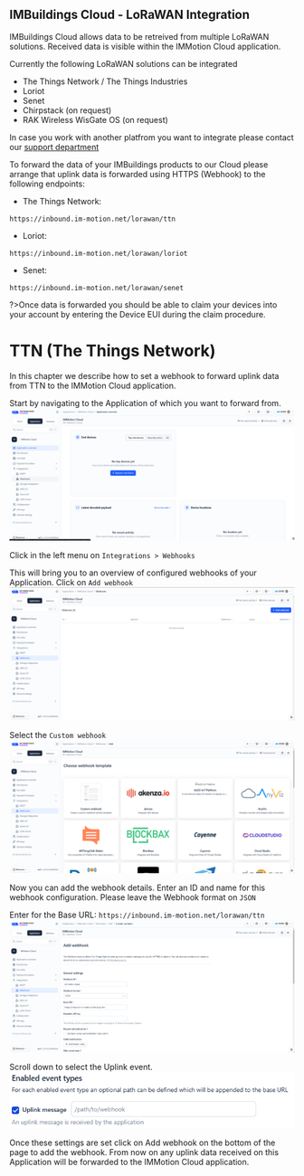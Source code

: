 ## IMBuildings Cloud - LoRaWAN Integration

IMBuildings Cloud allows data to be retreived from multiple LoRaWAN solutions.
Received data is visible within the IMMotion Cloud application.

Currently the following LoRaWAN solutions can be integrated
- The Things Network / The Things Industries
- Loriot
- Senet
- Chirpstack (on request)
- RAK Wireless WisGate OS (on request)

In case you work with another platfrom you want to integrate please contact our <a href="mailto:support@imbuildings.com">support department</a>

To forward the data of your IMBuildings products to our Cloud please arrange that uplink data is forwarded using HTTPS (Webhook) to the following endpoints:
- The Things Network: 
```
https://inbound.im-motion.net/lorawan/ttn
```
- Loriot: 
```
https://inbound.im-motion.net/lorawan/loriot
```
- Senet: 
```
https://inbound.im-motion.net/lorawan/senet
```

?>Once data is forwarded you should be able to claim your devices into your account by entering the Device EUI during the claim procedure.

# TTN (The Things Network)

In this chapter we describe how to set a webhook to forward uplink data from TTN to the IMMotion Cloud application.

Start by navigating to the Application of which you want to forward from.
<img src="./assets/cloud/lorawan-ttn-application.png" alt="TTN Application"  class="image-75 image-center image-border">

Click in the left menu on `Integrations > Webhooks`

This will bring you to an overview of configured webhooks of your Application.
Click on `Add webhook`
<img src="./assets/cloud/lorawan-ttn-webhooks.png" alt="TTN Webhooks"  class="image-75 image-center image-border">

Select the `Custom webhook`
<img src="./assets/cloud/lorawan-ttn-select-webhook.png" alt="TTN Select Webhook"  class="image-75 image-center image-border">

Now you can add the webhook details. Enter an ID and name for this webhook configuration. Please leave the Webhook format on `JSON`

Enter for the Base URL: `https://inbound.im-motion.net/lorawan/ttn`
<img src="./assets/cloud/lorawan-ttn-add-webhook.png" alt="TTN Select Webhook"  class="image-75 image-center image-border">

Scroll down to select the Uplink event.
<img src="./assets/cloud/lorawan-ttn-webhook-events.png" alt="TTN Select Webhook events"  class="image-75 image-center image-border">

Once these settings are set click on Add webhook on the bottom of the page to add the webhook.
From now on any uplink data received on this Application will be forwarded to the IMMotion Cloud application.